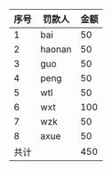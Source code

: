 |序号|罚款人|金额
|---- | ------ | --|
|1|bai| 50
|2|haonan|50
|3|guo|50
|4|peng|50
|5|wtl|50
|6|wxt|100
|7|wzk|50
|8|axue|50
|共计||450
